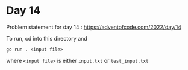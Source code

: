 # Day 14 

Problem statement for day 14 : https://adventofcode.com/2022/day/14 

 To run, cd into this directory and

`go run . <input file>`

where `<input file>` is either `input.txt` or `test_input.txt`